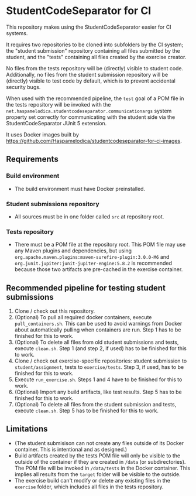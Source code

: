 # StudentCodeSeparator for CI
This repository makes using the StudentCodeSeparator easier for CI systems.

It requires two repositories to be cloned into subfolders by the CI system;
the "student submission" repository containing all files submitted by the student,
and the "tests" containing all files created by the exercise creator.

No files from the tests repository will be (directly) visible to student code.
Additionally, no files from the student submission repository will be (directly) visible to test code by default,
which is to prevent accidental security bugs.

When used with the recommended pipeline, the `test` goal of a POM file in the tests repository
will be invoked with the `net.haspamelodica.studentcodeseparator.communicationargs` system property
set correctly for communicating with the student side via the StudentCodeSeparator JUnit 5 extension.

It uses Docker images built by https://github.com/Haspamelodica/studentcodeseparator-for-ci-images.

## Requirements

### Build environment
- The build environment must have Docker preinstalled.

### Student submissions repository
- All sources must be in one folder called `src` at repository root.

### Tests repository
- There must be a POM file at the repository root.
  This POM file may use any Maven plugins and dependencies, but using
  `org.apache.maven.plugins:maven-surefire-plugin:3.0.0-M6` and `org.junit.jupiter:junit-jupiter-engine:5.8.2`
  is recommended because those two artifacts are pre-cached in the exercise container.

## Recommended pipeline for testing student submissions
1. Clone / check out this repository.
2. (Optional) To pull all required docker containers, execute `pull_containers.sh`.
   This can be used to avoid warnings from Docker about automatically pulling when containers are run.
     Step 1 has to be finished for this to work.
3. (Optional) To delete all files from old student submissions and tests, execute `clean.sh`.
     Step 1 (and step 2, if used) has to be finished for this to work.
4. Clone / check out exercise-specific repositories: student submission to `student/assignment`, tests to `exercise/tests`.
     Step 3, if used, has to be finished for this to work.
5. Execute `run_exercise.sh`.
     Steps 1 and 4 have to be finished for this to work.
6. (Optional) Import any build artifacts, like test results.
     Step 5 has to be finished for this to work.
7. (Optional) To delete all files from the student submission and tests, execute `clean.sh`.
     Step 5 has to be finished for this to work.

## Limitations
- (The student submisison can not create any files outside of its Docker container.
  This is intentional and as designed.)
- Build artifacts created by the tests POM file will only be visible to the outside of the container
  if they are created in `/data` (or subdirectories).
  The POM file will be invoked in `/data/tests` in the Docker container.
  This implies all results from the `target` folder will be visible to the outside.
- The exercise build can't modify or delete any existing files in the `exercise` folder,
  which includes all files in the tests repository.
